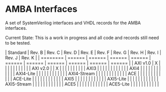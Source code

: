# AMBA Interfaces

A set of SystemVerilog interfaces and VHDL records for the AMBA interfaces.

Current State: This is a work in progress and all code and records still
need to be tested.



| Standard    | Rev. B | Rev. C | Rev. D | Rev. E | Rev. F | Rev. G | Rev. H | Rev. I | Rev. J | Rev. K |
| ========    | ====== | ====== | ====== | ====== | ====== | ====== | ====== | ====== | ====== | ====== |
| AXI v1.0    |   X    |        |        |        |        |        |        |        |        |        |
| AXI v2.0    |        |   X    |        |        |        |        |        |        |        |        |
| AXI3        |        |        |        |        |        |        |        |        |        |        |
| AXI4        |        |        |        |        |        |        |        |        |        |        |
| AXI4-Lite   |        |        |        |        |        |        |        |        |        |        |
| AXI4-Stream |        |        |        |        |        |        |        |        |        |        |
| ACE         |        |        |        |        |        |        |        |        |        |        |
| ACE-Lite    |        |        |        |        |        |        |        |        |        |        |
| AXI5        |        |        |        |        |        |        |        |        |        |        |
| AXI5-Lite   |        |        |        |        |        |        |        |        |        |        |
| AXI5-Stream |        |        |        |        |        |        |        |        |        |        |
| ACE5        |        |        |        |        |        |        |        |        |        |        |
| ACE5-Lite   |        |        |        |        |        |        |        |        |        |        |
